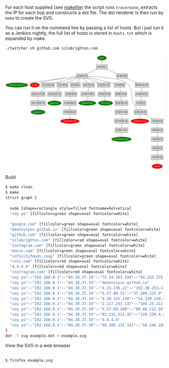 For each host supplied (see [makefile](makefile)) the script runs
```traceroute```, extracts the IP for each hop and constructs a dot file. The
dot renderer is then run by ```make``` to create the SVG.

You can run it on the command line by passing a list of hosts. But I just run
it as a Jenkins nightly, the full list of hosts is stored in ```hosts.txt```
which is expanded by make.

```bash
./twitcher.sh github.com silobrighton.com
```

![](example.svg)

Build
```bash
$ make clean
$ make
strict graph {

  node [shape=rectangle style=filled fontname=helvetica]
  "soy yo" [fillcolor=green shape=oval fontcolor=white]

  "google.com" [fillcolor=green shape=oval fontcolor=white]
  "deanturpin.github.io" [fillcolor=green shape=oval fontcolor=white]
  "github.com" [fillcolor=green shape=oval fontcolor=white]
  "silobrighton.com" [fillcolor=red shape=oval fontcolor=white]
  "instagram.com" [fillcolor=green shape=oval fontcolor=white]
  "monzo.com" [fillcolor=green shape=oval fontcolor=white]
  "infinityfoods.coop" [fillcolor=green shape=oval fontcolor=white]
  "roli.com" [fillcolor=red shape=oval fontcolor=white]
  "4.4.4.4" [fillcolor=red shape=oval fontcolor=white]
  "instragram.com" [fillcolor=red shape=oval fontcolor=white]
  "soy yo"--"192.168.0.1"--"84.38.37.34"--"72.14.203.194"--"64.233.175.152"--"108.170.246.176"--"google.com"
  "soy yo"--"192.168.0.1"--"84.38.37.34"--"deanturpin.github.io"
  "soy yo"--"192.168.0.1"--"84.38.37.34"--"4.15.136.22"--"192.30.253.113"--"github.com"
  "soy yo"--"192.168.0.1"--"84.38.37.34"--"5.57.80.32"--"37.209.223.9"--"37.209.223.57"--"37.209.223.45"--"silobrighton.com"
  "soy yo"--"192.168.0.1"--"84.38.37.34"--"4.28.125.110"--"54.239.110.221"--"instagram.com"
  "soy yo"--"192.168.0.1"--"84.38.37.34"--"2.127.241.137"--"104.25.211.99"--"monzo.com"
  "soy yo"--"192.168.0.1"--"84.38.37.34"--"5.57.80.240"--"80.88.212.56"--"80.88.202.138"--"37.200.112.58"--"213.129.95.153"--"37.200.112.61"--"infinityfoods.coop"
  "soy yo"--"192.168.0.1"--"84.38.37.34"--"83.231.221.45"--"129.250.4.23"--"129.250.2.18"--"129.250.4.13"--"129.250.2.8"--"129.250.5.86"--"roli.com"
  "soy yo"--"192.168.0.1"--"84.38.37.34"--"4.4.4.4"
  "soy yo"--"192.168.0.1"--"84.38.37.36"--"89.200.131.151"--"10.246.104.21"--"2.120.8.74"--"83.231.221.45"--"instragram.com"
}
dot -T svg example.dot > example.svg
```

View the SVG in a web browser
```bash

$ firefox example.svg
```
